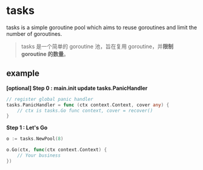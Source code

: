 # tasks

tasks is a simple goroutine pool which aims to reuse goroutines and limit the number of goroutines.

> tasks 是一个简单的 goroutine 池，旨在复用 goroutine，并**限制 goroutine 的数量**。

## example

**[optional] Step 0 : main.init update tasks.PanicHandler** 

```Go
// register global panic handler
tasks.PanicHandler = func (ctx context.Context, cover any) {
    // ctx is tasks.Go func context, cover = recover()
}
```

**Step 1 : Let's Go**

```Go
o := tasks.NewPool(8)

o.Go(ctx, func(ctx context.Context) {
    // Your business
})
```
